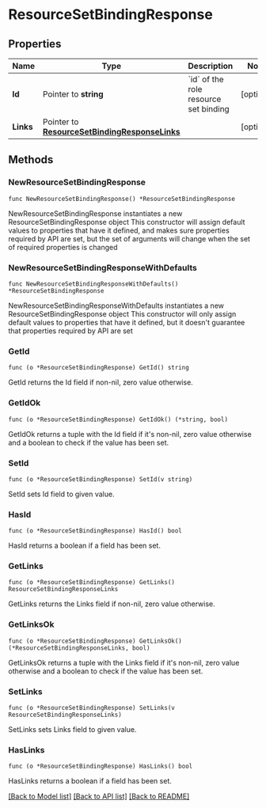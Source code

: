 # ResourceSetBindingResponse

## Properties

Name | Type | Description | Notes
------------ | ------------- | ------------- | -------------
**Id** | Pointer to **string** | &#x60;id&#x60; of the role resource set binding | [optional] 
**Links** | Pointer to [**ResourceSetBindingResponseLinks**](ResourceSetBindingResponseLinks.md) |  | [optional] 

## Methods

### NewResourceSetBindingResponse

`func NewResourceSetBindingResponse() *ResourceSetBindingResponse`

NewResourceSetBindingResponse instantiates a new ResourceSetBindingResponse object
This constructor will assign default values to properties that have it defined,
and makes sure properties required by API are set, but the set of arguments
will change when the set of required properties is changed

### NewResourceSetBindingResponseWithDefaults

`func NewResourceSetBindingResponseWithDefaults() *ResourceSetBindingResponse`

NewResourceSetBindingResponseWithDefaults instantiates a new ResourceSetBindingResponse object
This constructor will only assign default values to properties that have it defined,
but it doesn't guarantee that properties required by API are set

### GetId

`func (o *ResourceSetBindingResponse) GetId() string`

GetId returns the Id field if non-nil, zero value otherwise.

### GetIdOk

`func (o *ResourceSetBindingResponse) GetIdOk() (*string, bool)`

GetIdOk returns a tuple with the Id field if it's non-nil, zero value otherwise
and a boolean to check if the value has been set.

### SetId

`func (o *ResourceSetBindingResponse) SetId(v string)`

SetId sets Id field to given value.

### HasId

`func (o *ResourceSetBindingResponse) HasId() bool`

HasId returns a boolean if a field has been set.

### GetLinks

`func (o *ResourceSetBindingResponse) GetLinks() ResourceSetBindingResponseLinks`

GetLinks returns the Links field if non-nil, zero value otherwise.

### GetLinksOk

`func (o *ResourceSetBindingResponse) GetLinksOk() (*ResourceSetBindingResponseLinks, bool)`

GetLinksOk returns a tuple with the Links field if it's non-nil, zero value otherwise
and a boolean to check if the value has been set.

### SetLinks

`func (o *ResourceSetBindingResponse) SetLinks(v ResourceSetBindingResponseLinks)`

SetLinks sets Links field to given value.

### HasLinks

`func (o *ResourceSetBindingResponse) HasLinks() bool`

HasLinks returns a boolean if a field has been set.


[[Back to Model list]](../README.md#documentation-for-models) [[Back to API list]](../README.md#documentation-for-api-endpoints) [[Back to README]](../README.md)


